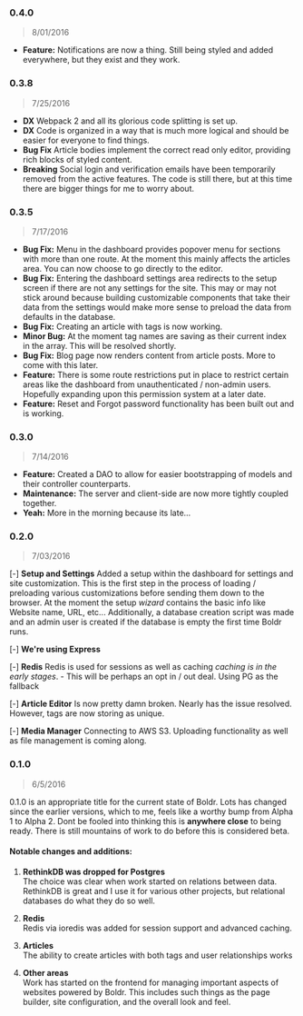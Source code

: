 ### 0.4.0
> 8/01/2016

- **Feature:** Notifications are now a thing. Still being styled and added everywhere, but they exist and they work.


### 0.3.8
> 7/25/2016

- **DX** Webpack 2 and all its glorious code splitting is set up.
- **DX** Code is organized in a way that is much more logical and should be easier for everyone to find things.
- **Bug Fix**  Article bodies implement the correct read only editor, providing rich blocks of styled content.
- **Breaking** Social login and verification emails have been temporarily removed from the active features. The code is   still there, but at this time there are bigger things for me to worry about.

### 0.3.5
> 7/17/2016

- **Bug Fix:** Menu in the dashboard provides popover menu for sections with more than one route. At the moment this mainly affects the articles area. You can now choose to go directly to the editor.
- **Bug Fix:** Entering the dashboard settings area redirects to the setup screen if there are not any settings for the site. This may or may not stick around because building customizable components that take their data from the settings would make more sense to preload the data from defaults in the database.  
- **Bug Fix:** Creating an article with tags is now working.
- **Minor Bug:** At the moment tag names are saving as their current index in the array. This will be resolved shortly.
- **Bug Fix:**  Blog page now renders content from article posts. More to come with this later.
- **Feature:** There is some route restrictions put in place to restrict certain areas like the dashboard from unauthenticated / non-admin users. Hopefully expanding upon this permission system at a later date.
- **Feature:** Reset and Forgot password functionality has been built out and is working.


### 0.3.0
> 7/14/2016

- **Feature:** Created a DAO to allow for easier bootstrapping of models and their controller counterparts.
- **Maintenance:** The server and client-side are now more tightly coupled together.
- **Yeah:** More in the morning because its late...

### 0.2.0
> 7/03/2016  

[-] **Setup and Settings**  Added a setup within the dashboard for settings and site customization. This is the first step in the process of loading / preloading various customizations before sending them down to the browser. At the moment the setup *wizard* contains the basic info like Website name, URL, etc... Additionally, a database creation script was made and an admin user is created if the database is empty the first time Boldr runs.

[-] **We're using Express**

[-] **Redis** Redis is used for sessions as well as caching *caching is in the early stages*.
    - This will be perhaps an opt in / out deal. Using PG as the fallback

[-] **Article Editor** Is now pretty damn broken. Nearly has the issue resolved. However, tags are now storing as unique.

[-] **Media Manager** Connecting to AWS S3. Uploading functionality as well as file management is coming along.

### 0.1.0
> 6/5/2016  

0.1.0 is an appropriate title for the current state of Boldr. Lots has changed since the earlier versions, which to me,
feels like a worthy bump from Alpha 1 to Alpha 2. Dont be fooled into thinking this is **anywhere close** to being ready. There
is still mountains of work to do before this is considered beta.  

#### Notable changes and additions:

1. **RethinkDB was dropped for Postgres**  
  The choice was clear when work started on relations between data. RethinkDB is great and I use
it for various other projects, but relational databases do what they do so well.

2. **Redis**  
Redis via ioredis was added for session support and advanced caching.

3. **Articles**  
The ability to create articles with both tags and user relationships works

4. **Other areas**  
Work has started on the frontend for managing important aspects of websites powered by Boldr. This
includes such things as the page builder, site configuration, and the overall look and feel.
